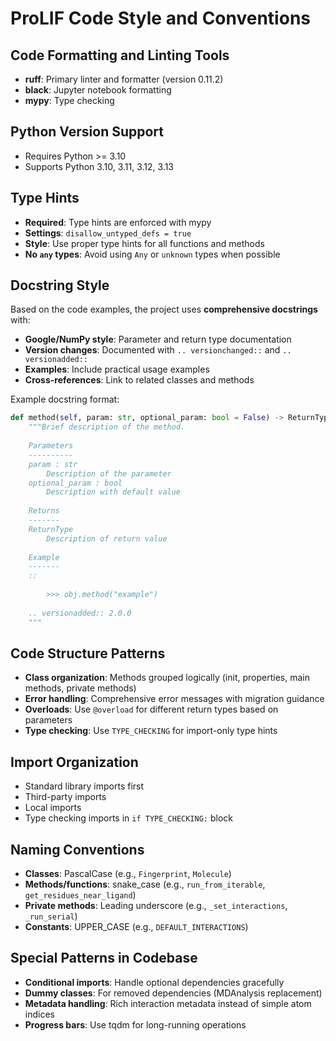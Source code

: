 # ProLIF Code Style and Conventions

## Code Formatting and Linting Tools
- **ruff**: Primary linter and formatter (version 0.11.2)
- **black**: Jupyter notebook formatting
- **mypy**: Type checking

## Python Version Support
- Requires Python >= 3.10
- Supports Python 3.10, 3.11, 3.12, 3.13

## Type Hints
- **Required**: Type hints are enforced with mypy
- **Settings**: `disallow_untyped_defs = true`
- **Style**: Use proper type hints for all functions and methods
- **No `any` types**: Avoid using `Any` or `unknown` types when possible

## Docstring Style
Based on the code examples, the project uses **comprehensive docstrings** with:
- **Google/NumPy style**: Parameter and return type documentation
- **Version changes**: Documented with `.. versionchanged::` and `.. versionadded::`
- **Examples**: Include practical usage examples
- **Cross-references**: Link to related classes and methods

Example docstring format:
```python
def method(self, param: str, optional_param: bool = False) -> ReturnType:
    """Brief description of the method.
    
    Parameters
    ----------
    param : str
        Description of the parameter
    optional_param : bool
        Description with default value
        
    Returns
    -------
    ReturnType
        Description of return value
        
    Example
    -------
    ::
    
        >>> obj.method("example")
        
    .. versionadded:: 2.0.0
    """
```

## Code Structure Patterns
- **Class organization**: Methods grouped logically (init, properties, main methods, private methods)
- **Error handling**: Comprehensive error messages with migration guidance
- **Overloads**: Use `@overload` for different return types based on parameters
- **Type checking**: Use `TYPE_CHECKING` for import-only type hints

## Import Organization
- Standard library imports first
- Third-party imports
- Local imports
- Type checking imports in `if TYPE_CHECKING:` block

## Naming Conventions
- **Classes**: PascalCase (e.g., `Fingerprint`, `Molecule`)
- **Methods/functions**: snake_case (e.g., `run_from_iterable`, `get_residues_near_ligand`)
- **Private methods**: Leading underscore (e.g., `_set_interactions`, `_run_serial`)
- **Constants**: UPPER_CASE (e.g., `DEFAULT_INTERACTIONS`)

## Special Patterns in Codebase
- **Conditional imports**: Handle optional dependencies gracefully
- **Dummy classes**: For removed dependencies (MDAnalysis replacement)
- **Metadata handling**: Rich interaction metadata instead of simple atom indices
- **Progress bars**: Use tqdm for long-running operations